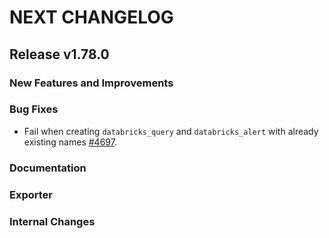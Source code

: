 # NEXT CHANGELOG

## Release v1.78.0

### New Features and Improvements

### Bug Fixes

 * Fail when creating `databricks_query` and `databricks_alert` with already existing names [#4697](https://github.com/databricks/terraform-provider-databricks/pull/4697).

### Documentation

### Exporter

### Internal Changes
